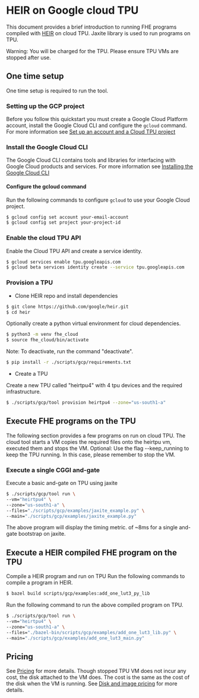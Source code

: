 # HEIR on Google cloud TPU

This document provides a brief introduction to running FHE programs compiled
with [HEIR](https://heir.dev) on cloud TPU. Jaxite library is used to run
programs on TPU.

Warning: You will be charged for the TPU. Please ensure TPU VMs are stopped
after use.

## One time setup

One time setup is required to run the tool.

### Setting up the GCP project

Before you follow this quickstart you must create a Google Cloud Platform
account, install the Google Cloud CLI and configure the `gcloud` command. For
more information see
[Set up an account and a Cloud TPU project](https://cloud.google.com/tpu/docs/setup-gcp-account)

### Install the Google Cloud CLI

The Google Cloud CLI contains tools and libraries for interfacing with Google
Cloud products and services. For more information see
[Installing the Google Cloud CLI](https://cloud.google.com/sdk/docs/install)

#### Configure the gcloud command

Run the following commands to configure `gcloud` to use your Google Cloud
project.

```sh
$ gcloud config set account your-email-account
$ gcloud config set project your-project-id
```

### Enable the cloud TPU API

Enable the Cloud TPU API and create a service identity.

```sh
$ gcloud services enable tpu.googleapis.com
$ gcloud beta services identity create --service tpu.googleapis.com
```

### Provision a TPU

- Clone HEIR repo and install dependencies

```sh
$ git clone https://github.com/google/heir.git
$ cd heir
```

Optionally create a python virtual environment for cloud dependencies.

```sh
$ python3 -m venv fhe_cloud
$ source fhe_cloud/bin/activate
```

Note: To deactivate, run the command "deactivate".

```sh
$ pip install -r ./scripts/gcp/requirements.txt
```

- Create a TPU

Create a new TPU called "heirtpu4" with 4 tpu devices and the required
infrastructure.

```sh
$ ./scripts/gcp/tool provision heirtpu4 --zone="us-south1-a"
```

## Execute FHE programs on the TPU

The following section provides a few programs on run on cloud TPU. The cloud
tool starts a VM copies the required files onto the heirtpu vm, executed them
and stops the VM. Optional: Use the flag --keep_running to keep the TPU running.
In this case, please remember to stop the VM.

### Execute a single CGGI and-gate

Execute a basic and-gate on TPU using jaxite

```sh
$ ./scripts/gcp/tool run \
--vm="heirtpu4" \
--zone="us-south1-a" \
--files="./scripts/gcp/examples/jaxite_example.py" \
--main="./scripts/gcp/examples/jaxite_example.py"
```

The above program will display the timing metric. of ~8ms for a single and-gate
bootstrap on jaxite.

## Execute a HEIR compiled FHE program on the TPU

Compile a HEIR program and run on TPU Run the following commands to compile a
program in HEIR.

```sh
$ bazel build scripts/gcp/examples:add_one_lut3_py_lib
```

Run the following command to run the above compiled program on TPU.

```sh
$ ./scripts/gcp/tool run \
--vm="heirtpu4" \
--zone="us-south1-a" \
--files="./bazel-bin/scripts/gcp/examples/add_one_lut3_lib.py" \
--main="./scripts/gcp/examples/add_one_lut3_main.py"
```

## Pricing

See [Pricing](https://cloud.google.com/tpu/pricing) for more details. Though
stopped TPU VM does not incur any cost, the disk attached to the VM does. The
cost is the same as the cost of the disk when the VM is running. See
[Disk and image pricing](https://cloud.google.com/compute/disks-image-pricing#disk)
for more details.
